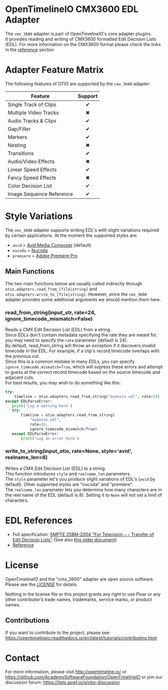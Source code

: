 # OpenTimelineIO CMX3600 EDL Adapter

The `cmx_3600` adapter is part of OpenTimelineIO's core adapter plugins.  
It provides reading and writing of CMX3600 formatted Edit Decision Lists (EDL). 
For more information on the CMX3600 format please check the links in the 
[reference](edl-references) section 

# Adapter Feature Matrix

The following features of OTIO are supported by the `cmx_3600` adapter:

|Feature                  | Support |
|-------------------------|:-------:|
|Single Track of Clips    | ✔       |
|Multiple Video Tracks    | ✖       |
|Audio Tracks & Clips     | ✔       |
|Gap/Filler               | ✔       |
|Markers                  | ✔       |
|Nesting                  | ✖       |
|Transitions              | ✔       |
|Audio/Video Effects      | ✖       |
|Linear Speed Effects     | ✔       |
|Fancy Speed Effects      | ✖       |
|Color Decision List      | ✔       |
|Image Sequence Reference | ✔       |


# Style Variations
The `cmx_3600` adapter supports writing EDL's with slight variations required by 
certain applications. At the moment the supported styles are:
* `avid` = [Avid Media Composer](https://www.avid.com/media-composer) (default)
* `nucoda` = [Nucoda](https://digitalvision.world/products/nucoda/)
* `premiere` = [Adobe Premiere Pro](https://www.adobe.com/products/premiere.html)


## Main Functions
The two main functions below are usually called indirectly through 
`otio.adapters.read_from_[file|string]` and `otio.adapters.write_to_[file|string]`.
However, since the `cmx_3600` adapter provides some additional arguments we 
should mention them here.

### read_from_string(input_str, rate=24, ignore_timecode_mismatch=False)

Reads a CMX Edit Decision List (EDL) from a string.  
Since EDLs don't contain metadata specifying the rate they are meant
for, you may need to specify the `rate` parameter (default is 24).  
By default, read_from_string will throw an exception if it discovers
invalid timecode in the EDL. For example, if a clip's record timecode
overlaps with the previous cut.  
Since this is a common mistake in many EDLs, you can specify 
`ignore_timecode_mismatch=True`, which will
supress these errors and attempt to guess at the correct record
timecode based on the source timecode and adjacent cuts.  
For best results, you may wish to do something like this:

``` python
try:
    timeline = otio.adapters.read_from_string("mymovie.edl", rate=30)
except EDLParseError:
   print('Log a warning here')
   try:
       timeline = otio.adapters.read_from_string(
           "mymovie.edl",
           rate=30,
           ignore_timecode_mismatch=True)
   except EDLParseError:
       print('Log an error here')
```

### write_to_string(input_otio, rate=None, style='avid', reelname_len=8)

Writes a CMX Edit Decision List (EDL) to a string.  
This function introduces `style` and `reelname_len` parameters.  
The `style` parameter let's you produce slight variations of EDL's 
(`avid` by default). Other supported styles are "nucoda" and "premiere".  
The `reelname_len` parameter lets you determine how many characters are in the 
reel name of the EDL (default is 8). Setting it to `None` will not set a limit 
of characters.


# EDL References

- Full specification: [SMPTE 258M-2004 "For Television −− Transfer of Edit Decision Lists"](https://ieeexplore.ieee.org/document/7291839) (See also [this older document](http://xmil.biz/EDL-X/CMX3600.pdf))
- [Reference](https://prohelp.apple.com/finalcutpro_help-r01/English/en/finalcutpro/usermanual/chapter_96_section_0.html)


# License
OpenTimelineIO and the "cmx_3600" adapter are open source software. Please see the [LICENSE](LICENSE) 
for details.

Nothing in the license file or this project grants any right to use Pixar or any other contributor’s trade names, trademarks, service marks, or product names.


## Contributions

If you want to contribute to the project, 
please see: https://opentimelineio.readthedocs.io/en/latest/tutorials/contributing.html


# Contact

For more information, please visit http://opentimeline.io/
or https://github.com/AcademySoftwareFoundation/OpenTimelineIO
or join our discussion forum: https://lists.aswf.io/g/otio-discussion
